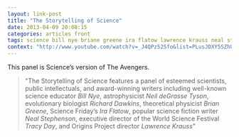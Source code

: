 ```yaml
---
layout: link-post
title: "The Storytelling of Science"
date: 2013-04-09 20:08:15
categories: articles front
tags: science bill nye briane greene ira flatow lawrence krauss neal stephenson neil degrasse tyson origins richard dawkins tracy day storytelling asu
context: "http://www.youtube.com/watch?v=_J4QPz52Sfo&list=PLusJDXY5SZhUT3THgpVAhYXSuz6rDVvnD&index=1"
---
```


This panel is Science’s version of The Avengers.

> "The Storytelling of Science features a panel of esteemed scientists, public intellectuals, and award-winning
> writers including well-known science educator _Bill Nye_, astrophysicist _Neil deGrasse Tyson_, evolutionary
> biologist _Richard Dawkins_, theoretical physicist _Brian Greene_, Science Friday’s _Ira Flatow_, popular
> science fiction writer _Neal Stephenson_, executive director of the World Science Festival _Tracy Day_, and
> Origins Project director _Lawrence Krauss_"
